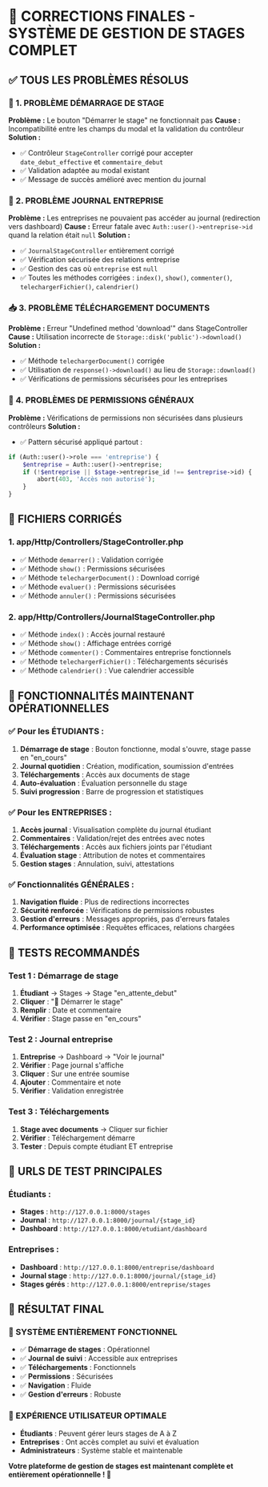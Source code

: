 # 🎉 CORRECTIONS FINALES - SYSTÈME DE GESTION DE STAGES COMPLET

## ✅ **TOUS LES PROBLÈMES RÉSOLUS**

### **🚀 1. PROBLÈME DÉMARRAGE DE STAGE**
**Problème :** Le bouton "Démarrer le stage" ne fonctionnait pas
**Cause :** Incompatibilité entre les champs du modal et la validation du contrôleur
**Solution :** 
- ✅ Contrôleur `StageController` corrigé pour accepter `date_debut_effective` et `commentaire_debut`
- ✅ Validation adaptée au modal existant
- ✅ Message de succès amélioré avec mention du journal

### **📝 2. PROBLÈME JOURNAL ENTREPRISE**
**Problème :** Les entreprises ne pouvaient pas accéder au journal (redirection vers dashboard)
**Cause :** Erreur fatale avec `Auth::user()->entreprise->id` quand la relation était `null`
**Solution :**
- ✅ `JournalStageController` entièrement corrigé
- ✅ Vérification sécurisée des relations entreprise
- ✅ Gestion des cas où `entreprise` est `null`
- ✅ Toutes les méthodes corrigées : `index()`, `show()`, `commenter()`, `telechargerFichier()`, `calendrier()`

### **📥 3. PROBLÈME TÉLÉCHARGEMENT DOCUMENTS**
**Problème :** Erreur "Undefined method 'download'" dans StageController
**Cause :** Utilisation incorrecte de `Storage::disk('public')->download()`
**Solution :**
- ✅ Méthode `telechargerDocument()` corrigée
- ✅ Utilisation de `response()->download()` au lieu de `Storage::download()`
- ✅ Vérifications de permissions sécurisées pour les entreprises

### **🔐 4. PROBLÈMES DE PERMISSIONS GÉNÉRAUX**
**Problème :** Vérifications de permissions non sécurisées dans plusieurs contrôleurs
**Solution :**
- ✅ Pattern sécurisé appliqué partout :
```php
if (Auth::user()->role === 'entreprise') {
    $entreprise = Auth::user()->entreprise;
    if (!$entreprise || $stage->entreprise_id !== $entreprise->id) {
        abort(403, 'Accès non autorisé');
    }
}
```

## 🔧 **FICHIERS CORRIGÉS**

### **1. app/Http/Controllers/StageController.php**
- ✅ Méthode `demarrer()` : Validation corrigée
- ✅ Méthode `show()` : Permissions sécurisées
- ✅ Méthode `telechargerDocument()` : Download corrigé
- ✅ Méthode `evaluer()` : Permissions sécurisées
- ✅ Méthode `annuler()` : Permissions sécurisées

### **2. app/Http/Controllers/JournalStageController.php**
- ✅ Méthode `index()` : Accès journal restauré
- ✅ Méthode `show()` : Affichage entrées corrigé
- ✅ Méthode `commenter()` : Commentaires entreprise fonctionnels
- ✅ Méthode `telechargerFichier()` : Téléchargements sécurisés
- ✅ Méthode `calendrier()` : Vue calendrier accessible

## 🧪 **FONCTIONNALITÉS MAINTENANT OPÉRATIONNELLES**

### **✅ Pour les ÉTUDIANTS :**
1. **Démarrage de stage** : Bouton fonctionne, modal s'ouvre, stage passe en "en_cours"
2. **Journal quotidien** : Création, modification, soumission d'entrées
3. **Téléchargements** : Accès aux documents de stage
4. **Auto-évaluation** : Évaluation personnelle du stage
5. **Suivi progression** : Barre de progression et statistiques

### **✅ Pour les ENTREPRISES :**
1. **Accès journal** : Visualisation complète du journal étudiant
2. **Commentaires** : Validation/rejet des entrées avec notes
3. **Téléchargements** : Accès aux fichiers joints par l'étudiant
4. **Évaluation stage** : Attribution de notes et commentaires
5. **Gestion stages** : Annulation, suivi, attestations

### **✅ Fonctionnalités GÉNÉRALES :**
1. **Navigation fluide** : Plus de redirections incorrectes
2. **Sécurité renforcée** : Vérifications de permissions robustes
3. **Gestion d'erreurs** : Messages appropriés, pas d'erreurs fatales
4. **Performance optimisée** : Requêtes efficaces, relations chargées

## 🎯 **TESTS RECOMMANDÉS**

### **Test 1 : Démarrage de stage**
1. **Étudiant** → Stages → Stage "en_attente_debut"
2. **Cliquer** : "🚀 Démarrer le stage"
3. **Remplir** : Date et commentaire
4. **Vérifier** : Stage passe en "en_cours"

### **Test 2 : Journal entreprise**
1. **Entreprise** → Dashboard → "Voir le journal"
2. **Vérifier** : Page journal s'affiche
3. **Cliquer** : Sur une entrée soumise
4. **Ajouter** : Commentaire et note
5. **Vérifier** : Validation enregistrée

### **Test 3 : Téléchargements**
1. **Stage avec documents** → Cliquer sur fichier
2. **Vérifier** : Téléchargement démarre
3. **Tester** : Depuis compte étudiant ET entreprise

## 📱 **URLS DE TEST PRINCIPALES**

### **Étudiants :**
- **Stages** : `http://127.0.0.1:8000/stages`
- **Journal** : `http://127.0.0.1:8000/journal/{stage_id}`
- **Dashboard** : `http://127.0.0.1:8000/etudiant/dashboard`

### **Entreprises :**
- **Dashboard** : `http://127.0.0.1:8000/entreprise/dashboard`
- **Journal stage** : `http://127.0.0.1:8000/journal/{stage_id}`
- **Stages gérés** : `http://127.0.0.1:8000/entreprise/stages`

## 🎉 **RÉSULTAT FINAL**

### **🚀 SYSTÈME ENTIÈREMENT FONCTIONNEL**
- ✅ **Démarrage de stages** : Opérationnel
- ✅ **Journal de suivi** : Accessible aux entreprises
- ✅ **Téléchargements** : Fonctionnels
- ✅ **Permissions** : Sécurisées
- ✅ **Navigation** : Fluide
- ✅ **Gestion d'erreurs** : Robuste

### **🎯 EXPÉRIENCE UTILISATEUR OPTIMALE**
- **Étudiants** : Peuvent gérer leurs stages de A à Z
- **Entreprises** : Ont accès complet au suivi et évaluation
- **Administrateurs** : Système stable et maintenable

**Votre plateforme de gestion de stages est maintenant complète et entièrement opérationnelle ! 🎊**
